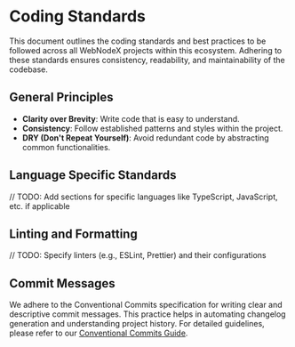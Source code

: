 # Coding Standards

This document outlines the coding standards and best practices to be followed across all WebNodeX projects within this ecosystem. Adhering to these standards ensures consistency, readability, and maintainability of the codebase.

## General Principles

- **Clarity over Brevity**: Write code that is easy to understand.
- **Consistency**: Follow established patterns and styles within the project.
- **DRY (Don't Repeat Yourself)**: Avoid redundant code by abstracting common functionalities.

## Language Specific Standards

// TODO: Add sections for specific languages like TypeScript, JavaScript, etc. if applicable

## Linting and Formatting

// TODO: Specify linters (e.g., ESLint, Prettier) and their configurations

## Commit Messages

We adhere to the Conventional Commits specification for writing clear and descriptive commit messages. This practice helps in automating changelog generation and understanding project history.
For detailed guidelines, please refer to our [Conventional Commits Guide](./conventional-commits.md).
